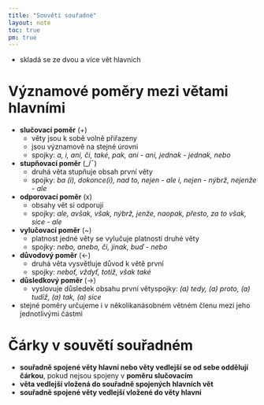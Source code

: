 ```yaml
---
title: "Souvětí souřadné"
layout: note
toc: true
pm: true
---
```

- skladá se ze dvou a více vět hlavních
# Významové poměry mezi větami hlavními
- **slučovací poměr** (+)
    - věty jsou k sobě volně přiřazeny
    - jsou významově na stejné úrovni
    - spojky: _a, i, ani, či, také, pak, ani - ani, jednak - jednak, nebo_
- **stupňovací poměr** (_/¯)
    - druhá věta stupňuje obsah první věty
    - spojky: _ba (i), dokonce(i), nad to, nejen - ale i, nejen - nýbrž, nejenže - ale_
- **odporovací poměr** (x)
    - obsahy vět si odporují
    - spojky: _ale, avšak, však, nýbrž, jenže, naopak, přesto, za to však, sice - ale_
- **vylučovací poměr** (~)
    - platnost jedné věty se vylučuje platností druhé věty
    - spojky: _nebo, anebo, či, jinak, buď - nebo_
- **důvodový poměr** (<-)
    - druhá věta vysvětluje důvod k větě první
    - spojky: _neboť, vždyť, totiž, však také_
- **důsledkový poměr** (->)
    - vyslovuje důsledek obsahu první větyspojky: _(a) tedy, (a) proto, (a) tudíž, (a) tak, (a) sice_
- stejné poměry určujeme i v několikanásobném větném členu mezi jeho jednotlivými částmi
# Čárky v souvětí souřadném
- **souřadně spojené věty hlavní nebo věty vedlejší se od sebe oddělují čárkou**, pokud nejsou spojeny v **poměru slučovacím**
- **věta vedlejší vložená do souřadně spojených hlavních vět**
- **souřadně spojené věty vedlejší vložené do věty hlavní**
